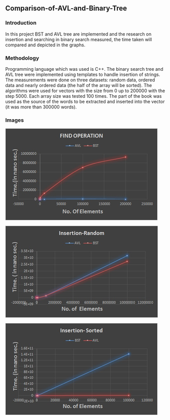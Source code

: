 ## Comparison-of-AVL-and-Binary-Tree

### Introduction
In this project BST and AVL tree are implemented and the research on insertion and searching in binary search measured, the time taken will compared and depicted in the graphs.

### Methodology
Programming language which was used is C++. The binary search tree and AVL tree were implemented using templates to handle insertion of strings. The measurements were done on three datasets: random data, ordered data and nearly ordered data (the half of the array will be sorted). The algorithms were used for vectors with the size from 0 up to 200000 with the step 5000. Each array size was tested 100 times. The part of the book was used as the source of the words to be extracted and inserted into the vector (it was more than 300000 words).


### Images
![](/Graphs/Find_operation.jpg "")

![](/Graphs/Insertion_Random.jpg "")

![](/Graphs/Insertion_sorted.jpg "")
